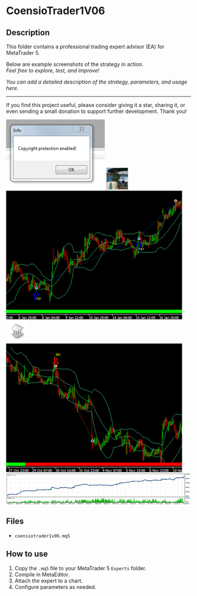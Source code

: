 # CoensioTrader1V06

## Description
This folder contains a professional trading expert advisor (EA) for MetaTrader 5.

Below are example screenshots of the strategy in action.  
*Feel free to explore, test, and improve!*

*You can add a detailed description of the strategy, parameters, and usage here.*

---

If you find this project useful, please consider giving it a star, sharing it, or even sending a small donation to support further development. Thank you!

![Screenshot](2016-03-25_16-57-03_Info.png)
![Screenshot](53EA0245-C4F5.jpg)
![Screenshot](buy2.png)
![Screenshot](library.png)
![Screenshot](sell2.png)
![Screenshot](TesterGraphReport2013g12f14.png)

## Files
- `coensiotrader1v06.mq5`

## How to use
1. Copy the `.mq5` file to your MetaTrader 5 `Experts` folder.
2. Compile in MetaEditor.
3. Attach the expert to a chart.
4. Configure parameters as needed.
